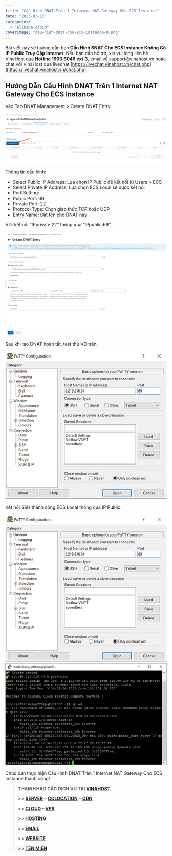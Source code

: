 ```yaml
---
title: "Cấu Hình DNAT Trên 1 Internet NAT Gateway Cho ECS Instance"
date: "2023-02-10"
categories: 
  - "alibaba-cloud"
coverImage: "cau-hinh-dnat-cho-ecs-instance-0.png"
---
```


Bài viết này sẽ hướng dẫn bạn **Cấu Hình SNAT Cho ECS Instance Không Có IP Public Truy Cập Internet**. Nếu bạn cần hỗ trợ, xin vui lòng liên hệ VinaHost qua **Hotline 1900 6046 ext.3**, email về [support@vinahost.vn](mailto:support@vinahost.vn) hoặc chat với VinaHost qua livechat [https://livechat.vinahost.vn/chat.php](https://livechat.vinahost.vn/chat.php).

## Hướng Dẫn Cấu Hình DNAT Trên 1 Internet NAT Gateway Cho ECS Instance

Vào Tab DNAT Management > Create DNAT Entry

![](images/cau-hinh-dnat-cho-ecs-instance-1.png)

Thông tin cấu hình:

- Select Public IP Address: Lựa chọn IP Public để kết nối từ Users > ECS
- Select Private IP Address: Lựa chọn ECS Local sẽ được kết nối
- Port Setting:
- Public Port: 69
- Private Port: 22
- Protocol Type: Chọn giao thức TCP hoặc UDP
- Entry Name: Đặt tên cho DNAT này

VD: kết nối “IPprivate:22” thông qua “IPpublic:69”.

![](images/cau-hinh-dnat-cho-ecs-instance-2.png)

Sau khi tạo DNAT hoàn tất, test thử VD trên.

![](images/cau-hinh-dnat-cho-ecs-instance-3.png)

Kết nối SSH thành công ECS Local thông qua IP Public.

![](images/cau-hinh-dnat-cho-ecs-instance-3-1.png) ![Cấu Hình DNAT](images/cau-hinh-dnat-cho-ecs-instance-4.png)

Chúc bạn thực hiện Cấu Hình DNAT Trên 1 Internet NAT Gateway Cho ECS Instance thành công!

> **THAM KHẢO CÁC DỊCH VỤ TẠI [VINAHOST](https://vinahost.vn/)**
> 
> **\>>** [**SERVER**](https://vinahost.vn/thue-may-chu-rieng/) **–** [**COLOCATION**](https://vinahost.vn/colocation.html) – [**CDN**](https://vinahost.vn/dich-vu-cdn-chuyen-nghiep)
> 
> **\>> [CLOUD](https://vinahost.vn/cloud-server-gia-re/) – [VPS](https://vinahost.vn/vps-ssd-chuyen-nghiep/)**
> 
> **\>> [HOSTING](https://vinahost.vn/wordpress-hosting)**
> 
> **\>> [EMAIL](https://vinahost.vn/email-hosting)**
> 
> **\>> [WEBSITE](http://vinawebsite.vn/)**
> 
> **\>> [TÊN MIỀN](https://vinahost.vn/ten-mien-gia-re/)**
